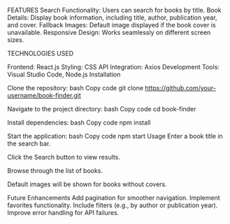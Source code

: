 FEATURES
Search Functionality: Users can search for books by title.
Book Details: Display book information, including title, author, publication year, and cover.
Fallback Images: Default image displayed if the book cover is unavailable.
Responsive Design: Works seamlessly on different screen sizes.



TECHNOLOGIES USED

Frontend: React.js
Styling: CSS
API Integration: Axios
Development Tools: Visual Studio Code, Node.js
Installation


Clone the repository:
bash
Copy code
git clone https://github.com/your-username/book-finder.git

Navigate to the project directory:
bash
Copy code
cd book-finder

Install dependencies:
bash
Copy code
npm install


Start the application:
bash
Copy code
npm start
Usage
Enter a book title in the search bar.

Click the Search button to view results.

Browse through the list of books.

Default images will be shown for books without covers.

Future Enhancements
Add pagination for smoother navigation.
Implement favorites functionality.
Include filters (e.g., by author or publication year).
Improve error handling for API failures.
